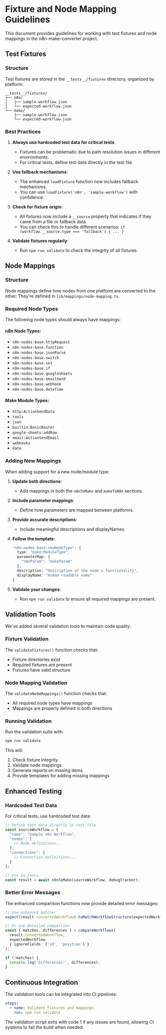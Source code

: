 # Fixture and Node Mapping Guidelines

This document provides guidelines for working with test fixtures and node mappings in the n8n-make-converter project.

## Test Fixtures

### Structure

Test fixtures are stored in the `__tests__/fixtures` directory, organized by platform:

```
__tests__/fixtures/
├── n8n/
│   ├── sample-workflow.json
│   └── expected-workflow.json
└── make/
    ├── sample-workflow.json
    └── expected-workflow.json
```

### Best Practices

1. **Always use hardcoded test data for critical tests**: 
   - Fixtures can be problematic due to path resolution issues in different environments.
   - For critical tests, define test data directly in the test file.

2. **Use fallback mechanisms**:
   - The enhanced `loadFixture` function now includes fallback mechanisms.
   - You can use `loadFixture('n8n', 'sample-workflow')` with confidence.

3. **Check for fixture origin**:
   - All fixtures now include a `__source` property that indicates if they came from a file or fallback data.
   - You can check this to handle different scenarios: `if (workflow.__source.type === 'fallback') { ... }`

4. **Validate fixtures regularly**:
   - Run `npm run validate` to check the integrity of all fixtures.

## Node Mappings

### Structure

Node mappings define how nodes from one platform are converted to the other. They're defined in `lib/mappings/node-mapping.ts`.

### Required Node Types

The following node types should always have mappings:

#### n8n Node Types:
- `n8n-nodes-base.httpRequest`
- `n8n-nodes-base.function`
- `n8n-nodes-base.jsonParse`
- `n8n-nodes-base.switch`
- `n8n-nodes-base.set`
- `n8n-nodes-base.if`
- `n8n-nodes-base.googleSheets`
- `n8n-nodes-base.emailSend`
- `n8n-nodes-base.webhook`
- `n8n-nodes-base.dateTime`

#### Make Module Types:
- `http:ActionSendData`
- `tools`
- `json`
- `builtin:BasicRouter`
- `google-sheets:addRow`
- `email:ActionSendEmail`
- `webhooks`
- `date`

### Adding New Mappings

When adding support for a new node/module type:

1. **Update both directions**:
   - Add mappings in both the `n8nToMake` and `makeToN8n` sections.

2. **Include parameter mappings**:
   - Define how parameters are mapped between platforms.

3. **Provide accurate descriptions**:
   - Include meaningful descriptions and displayNames.

4. **Follow the template**:
   ```typescript
   "n8n-nodes-base.newNodeType": {
     type: "make:ModuleType",
     parameterMap: {
       "n8nParam": "makeParam"
     },
     description: "Description of the node's functionality",
     displayName: "Human readable name"
   }
   ```

5. **Validate your changes**:
   - Run `npm run validate` to ensure all required mappings are present.

## Validation Tools

We've added several validation tools to maintain code quality:

### Fixture Validation

The `validateFixtures()` function checks that:
- Fixture directories exist
- Required fixtures are present
- Fixtures have valid structure

### Node Mapping Validation

The `validateNodeMappings()` function checks that:
- All required node types have mappings
- Mappings are properly defined in both directions

### Running Validation

Run the validation suite with:

```bash
npm run validate
```

This will:
1. Check fixture integrity
2. Validate node mappings
3. Generate reports on missing items
4. Provide templates for adding missing mappings

## Enhanced Testing

### Hardcoded Test Data

For critical tests, use hardcoded test data:

```typescript
// Define test data directly in test file
const sourceWorkflow = {
  "name": "Sample n8n Workflow",
  "nodes": [
    // Node definitions...
  ],
  "connections": {
    // Connection definitions...
  }
};

// Use in tests
const result = await n8nToMake(sourceWorkflow, debugTracker);
```

### Better Error Messages

The enhanced comparison functions now provide detailed error messages:

```typescript
// Use enhanced matcher
expect(result.convertedWorkflow).toMatchWorkflowStructure(expectedWorkflow);

// Or use detailed comparison
const { matches, differences } = compareWorkflows(
  result.convertedWorkflow, 
  expectedWorkflow,
  { ignoreFields: ['id', 'position'] }
);

if (!matches) {
  console.log('Differences:', differences);
}
```

## Continuous Integration

The validation tools can be integrated into CI pipelines:

```yaml
steps:
  - name: Validate fixtures and mappings
    run: npm run validate
```

The validation script exits with code 1 if any issues are found, allowing CI systems to fail the build when needed. 